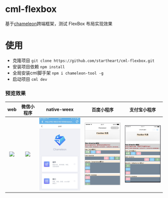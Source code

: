 # cml-flexbox
基于[chameleon](https://github.com/didi/chameleon)跨端框架，测试 FlexBox 布局实现效果

# 使用

- 克隆项目 `git clone https://github.com/startheart/cml-flexbox.git`
- 安装项目依赖 `npm install`
- 全局安装cml脚手架 `npm i chameleon-tool -g`
- 启动项目 `cml dev`

### 预览效果

| web   |      微信小程序      |  native-weex |  百度小程序 |  支付宝小程序 |
|:----------:|:-------------:|:------:|:------:|:------:|
| <img src="./preview/web-1.jpg" width="200px"/> |  <img src="./preview/wx-1.jpg" width="200px"/>| <img src="./preview/weex-1.jpg" width="200px"/> |<img src="./preview/baidu-1.png" width="200px"/> |<img src="./preview/alipay-1.png" width="200px"/> |